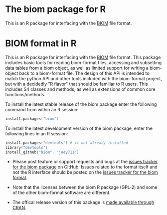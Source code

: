 <link href="http://joey711.github.com/phyloseq/markdown.css" rel="stylesheet"></link>

# The biom package for R

This is an R package for interfacing with the [BIOM](http://biom-format.org/) file format.

BIOM format in R
=======================

This is an R package for interfacing with the [BIOM](http://biom-format.org/) file format. This package includes basic tools for reading biom-format files, accessing and subsetting data tables from a biom object, as well as limited support for writing a biom-object back to a biom-format file. The design of this API is intended to match the python API and other tools included with the biom-format project, but with a decidedly "R flavor" that should be familiar to R users. This includes S4 classes and methods, as well as extensions of common core functions/methods.

To install the latest stable release of the biom package enter the following command from within an R session:

```S
install.packages("biom")
```

To install the latest development version of the biom package, enter the following lines in an R session:

```S
install.packages("devtools") # if not already installed
library("devtools")
install_github("biom", "joey711")
```

 * Please post feature or support requests and bugs at the [issues tracker for the biom package](https://github.com/joey711/biom/issues) on GitHub. Issues related to the format itself and not the R interface should be posted on the [issues tracker for the biom format](https://github.com/biom-format/biom-format/issues).
 
 * Note that the licenses between the biom R package (GPL-2) and some of the other biom-format software are different.

 * The offical release version of this package is [made available through CRAN](http://cran.r-project.org/web/packages/biom/index.html).

